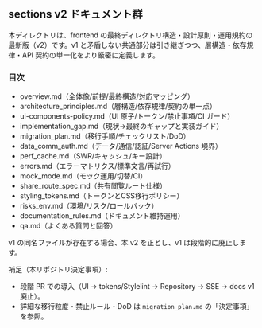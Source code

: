 ## sections v2 ドキュメント群

本ディレクトリは、frontend の最終ディレクトリ構造・設計原則・運用規約の最新版（v2）です。v1 と矛盾しない共通部分は引き継ぎつつ、層構造・依存規律・API 契約の単一化をより厳密に定義します。

### 目次
- overview.md（全体像/前提/最終構造/対応マッピング）
- architecture_principles.md（層構造/依存規律/契約の単一点）
- ui-components-policy.md（UI 原子/トークン/禁止事項/CI ガード）
- implementation_gap.md（現状→最終のギャップと実装ガイド）
- migration_plan.md（移行手順/チェックリスト/DoD）
- data_comm_auth.md（データ/通信/認証/Server Actions 境界）
- perf_cache.md（SWR/キャッシュ/キー設計）
- errors.md（エラーマトリクス/標準文言/再試行）
- mock_mode.md（モック運用/切替/CI）
- share_route_spec.md（共有閲覧ルート仕様）
- styling_tokens.md（トークンとCSS移行ポリシー）
- risks_env.md（環境/リスク/ロールバック）
- documentation_rules.md（ドキュメント維持運用）
- qa.md（よくある質問と回答）

v1 の同名ファイルが存在する場合、本 v2 を正とし、v1 は段階的に廃止します。

補足（本リポジトリ決定事項）:
- 段階 PR での導入（UI → tokens/Stylelint → Repository → SSE → docs v1 廃止）。
- 詳細な移行粒度・禁止ルール・DoD は `migration_plan.md` の「決定事項」を参照。


